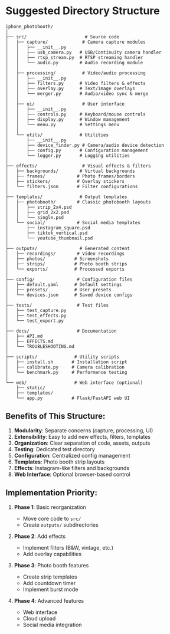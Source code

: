 # Suggested Directory Structure

```
iphone_photobooth/
│
├── src/                      # Source code
│   ├── capture/             # Camera capture modules
│   │   ├── __init__.py
│   │   ├── usb_camera.py   # USB/Continuity camera handler
│   │   ├── rtsp_stream.py  # RTSP streaming handler
│   │   └── audio.py        # Audio recording module
│   │
│   ├── processing/          # Video/audio processing
│   │   ├── __init__.py
│   │   ├── filters.py      # Video filters & effects
│   │   ├── overlay.py      # Text/image overlays
│   │   └── merger.py       # Audio/video sync & merge
│   │
│   ├── ui/                  # User interface
│   │   ├── __init__.py
│   │   ├── controls.py     # Keyboard/mouse controls
│   │   ├── display.py      # Window management
│   │   └── menu.py         # Settings menu
│   │
│   └── utils/              # Utilities
│       ├── __init__.py
│       ├── device_finder.py # Camera/audio device detection
│       ├── config.py       # Configuration management
│       └── logger.py       # Logging utilities
│
├── effects/                 # Visual effects & filters
│   ├── backgrounds/        # Virtual backgrounds
│   ├── frames/            # Photo frames/borders
│   ├── stickers/          # Overlay stickers
│   └── filters.json       # Filter configurations
│
├── templates/              # Output templates
│   ├── photobooth/        # Classic photobooth layouts
│   │   ├── strip_2x4.psd
│   │   ├── grid_2x2.psd
│   │   └── single.psd
│   └── social/            # Social media templates
│       ├── instagram_square.psd
│       ├── tiktok_vertical.psd
│       └── youtube_thumbnail.psd
│
├── outputs/                # Generated content
│   ├── recordings/        # Video recordings
│   ├── photos/           # Screenshots
│   ├── strips/           # Photo booth strips
│   └── exports/          # Processed exports
│
├── config/                # Configuration files
│   ├── default.yaml      # Default settings
│   ├── presets/          # User presets
│   └── devices.json      # Saved device configs
│
├── tests/                 # Test files
│   ├── test_capture.py
│   ├── test_effects.py
│   └── test_export.py
│
├── docs/                  # Documentation
│   ├── API.md
│   ├── EFFECTS.md
│   └── TROUBLESHOOTING.md
│
├── scripts/              # Utility scripts
│   ├── install.sh       # Installation script
│   ├── calibrate.py     # Camera calibration
│   └── benchmark.py     # Performance testing
│
└── web/                  # Web interface (optional)
    ├── static/
    ├── templates/
    └── app.py           # Flask/FastAPI web UI
```

## Benefits of This Structure:

1. **Modularity**: Separate concerns (capture, processing, UI)
2. **Extensibility**: Easy to add new effects, filters, templates
3. **Organization**: Clear separation of code, assets, outputs
4. **Testing**: Dedicated test directory
5. **Configuration**: Centralized config management
6. **Templates**: Photo booth strip layouts
7. **Effects**: Instagram-like filters and backgrounds
8. **Web Interface**: Optional browser-based control

## Implementation Priority:

1. **Phase 1**: Basic reorganization
   - Move core code to `src/`
   - Create `outputs/` subdirectories
   
2. **Phase 2**: Add effects
   - Implement filters (B&W, vintage, etc.)
   - Add overlay capabilities
   
3. **Phase 3**: Photo booth features
   - Create strip templates
   - Add countdown timer
   - Implement burst mode
   
4. **Phase 4**: Advanced features
   - Web interface
   - Cloud upload
   - Social media integration